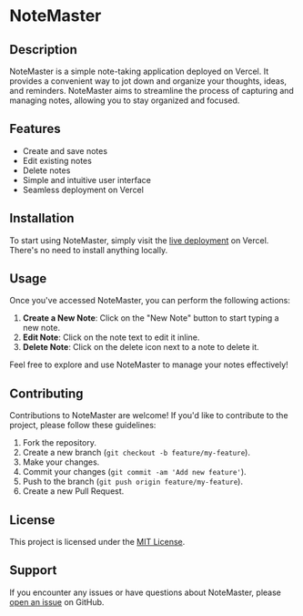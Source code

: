# NoteMaster

## Description

NoteMaster is a simple note-taking application deployed on Vercel. It provides a convenient way to jot down and organize your thoughts, ideas, and reminders. NoteMaster aims to streamline the process of capturing and managing notes, allowing you to stay organized and focused.

## Features

- Create and save notes
- Edit existing notes
- Delete notes
- Simple and intuitive user interface
- Seamless deployment on Vercel

## Installation

To start using NoteMaster, simply visit the [live deployment](#) on Vercel. There's no need to install anything locally.

## Usage

Once you've accessed NoteMaster, you can perform the following actions:

1. **Create a New Note**: Click on the "New Note" button to start typing a new note.
2. **Edit Note**: Click on the note text to edit it inline.
3. **Delete Note**: Click on the delete icon next to a note to delete it.

Feel free to explore and use NoteMaster to manage your notes effectively!

## Contributing

Contributions to NoteMaster are welcome! If you'd like to contribute to the project, please follow these guidelines:

1. Fork the repository.
2. Create a new branch (`git checkout -b feature/my-feature`).
3. Make your changes.
4. Commit your changes (`git commit -am 'Add new feature'`).
5. Push to the branch (`git push origin feature/my-feature`).
6. Create a new Pull Request.

## License

This project is licensed under the [MIT License](LICENSE).

## Support

If you encounter any issues or have questions about NoteMaster, please [open an issue](https://github.com/yourusername/NoteMaster/issues) on GitHub.
